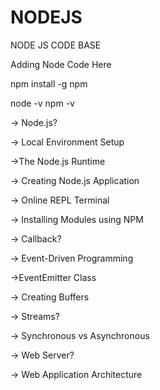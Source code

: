 # NODEJS
NODE JS CODE BASE

Adding Node Code Here


npm install -g npm

node -v
npm -v

-> Node.js?  

-> Local Environment Setup

->The Node.js Runtime

-> Creating Node.js Application

-> Online REPL Terminal

-> Installing Modules using NPM

-> Callback?

-> Event-Driven Programming

->EventEmitter Class

-> Creating Buffers

-> Streams?

-> Synchronous vs Asynchronous

-> Web Server?

-> Web Application Architecture

